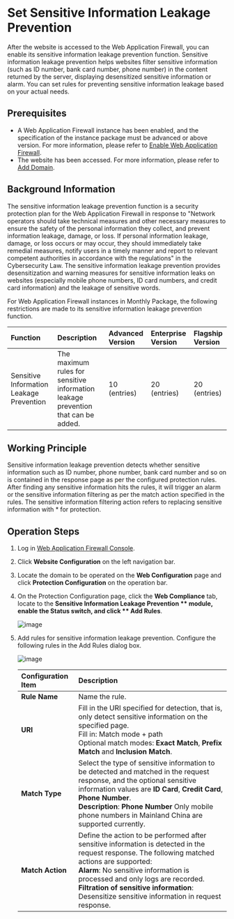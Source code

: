 # Set Sensitive Information Leakage Prevention

After the website is accessed to the Web Application Firewall, you can enable its sensitive information leakage prevention function. Sensitive information leakage prevention helps websites filter sensitive information (such as ID number, bank card number, phone number) in the content returned by the server, displaying desensitized sensitive information or alarm. You can set rules for preventing sensitive information leakage based on your actual needs.

## Prerequisites

- A Web Application Firewall instance has been enabled, and the specification of the instance package must be advanced or above version. For more information, please refer to [Enable Web Application Firewall](https://docs.jdcloud.com/en/web-application-firewall/purchase-process).
- The website has been accessed. For more information, please refer to [Add Domain](https://docs.jdcloud.com/en/web-application-firewall/step-1).

## Background Information

The sensitive information leakage prevention function is a security protection plan for the Web Application Firewall in response to "Network operators should take technical measures and other necessary measures to ensure the safety of the personal information they collect, and prevent information leakage, damage, or loss. If personal information leakage, damage, or loss occurs or may occur, they should immediately take remedial measures, notify users in a timely manner and report to relevant competent authorities in accordance with the regulations" in the Cybersecurity Law. The sensitive information leakage prevention provides desensitization and warning measures for sensitive information leaks on websites (especially mobile phone numbers, ID card numbers, and credit card information) and the leakage of sensitive words.

For Web Application Firewall instances in Monthly Package, the following restrictions are made to its sensitive information leakage prevention function.

| Function           | Description                                     | Advanced Version   | Enterprise Version   | Flagship Version   |
| :------------- | :--------------------------------------- | :------- | :------- | :------- |
| Sensitive Information Leakage Prevention | The maximum rules for sensitive information leakage prevention that can be added.  | 10 (entries) | 20 (entries) | 20 (entries) |

## **Working Principle**

Sensitive information leakage prevention detects whether sensitive information such as ID number, phone number, bank card number and so on is contained in the response page as per the configured protection rules. After finding any sensitive information hits the rules, it will trigger an alarm or the sensitive information filtering as per the match action specified in the rules. The sensitive information filtering action refers to replacing sensitive information with * for protection.

## Operation Steps

1. Log in [Web Application Firewall Console](https://cloudwaf-console.jdcloud.com/overview/business).

2. Click **Website Configuration** on the left navigation bar.

3. Locate the domain to be operated on the **Web Configuration** page and click **Protection Configuration** on the operation bar.

4. On the Protection Configuration page, click the **Web Compliance** tab, locate to the **Sensitive Information Leakage Prevention ** module, enable the **Status** switch, and click ** Add Rules**.

   ![image](../../../../../image/WAF/protect-configure/18.Sensitive-Infomation-Anti-leakage.png)

5. Add rules for sensitive information leakage prevention. Configure the following rules in the Add Rules dialog box.

   ![image](../../../../../image/WAF/protect-configure/19.Sensitive-Infomation-Add-Rules.png)

   | Configuration Item       | Description                                                         |
   | :----------- | :----------------------------------------------------------- |
   | **Rule Name** | Name the rule.                                                 |
   | **URI**      | Fill in the URI specified for detection, that is, only detect sensitive information on the specified page. <br />Fill in: Match mode + path<br />Optional match modes: **Exact Match**, **Prefix Match** and **Inclusion Match**. |
   | **Match Type** | Select the type of sensitive information to be detected and matched in the request response, and the optional sensitive information values are **ID Card**, **Credit Card**, **Phone Number**. <br />**Description**: **Phone Number** Only mobile phone numbers in Mainland China are supported currently. |
   | **Match Action** | Define the action to be performed after sensitive information is detected in the request response. The following matched actions are supported: <br />**Alarm**: No sensitive information is processed and only logs are recorded. <br />**Filtration of sensitive information**: Desensitize sensitive information in request response. |


